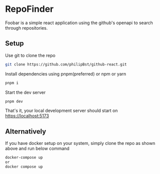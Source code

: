 # RepoFinder

Foobar is a simple react application using the github's openapi to search through repositories.

## Setup

Use git to clone the repo

```bash
git clone https://github.com/philipBst/github-react.git
```

Install dependencies using pnpm(preferred) or npm or yarn

```bash
pnpm i
```

Start the dev server

```bash
pnpm dev
```

That's it, your local development server should start on [https://localhost:5173](https://localhost:5173)

## Alternatively

If you have docker setup on your system, simply clone the repo as shown above and run below command

```bash
docker-compose up
or
docker compose up
```
